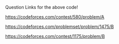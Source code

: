 
Question Links for the above code!
 
     
https://codeforces.com/contest/580/problem/A 

https://codeforces.com/problemset/problem/1475/B

https://codeforces.com/contest/1175/problem/B

